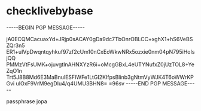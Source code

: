 # checklivebybase

-----BEGIN PGP MESSAGE-----

jA0ECQMCacuaxYd+JRjp0sACAY0gDa9dc7TbOnrOBLCC+xghX1+hS6VeBSZQr3n5
ER1+uIVpDwqntqyhkuf97zf2cUm10nCxEoWkwNRx5ozxie0nm04pN795iHoIsjQQ
PMMzVtFsUMK+ojuvgtInAHNXYzR6i+oMcgGBxL4eUTYNufxZ0jUzTOL8+YeZqO1n
Trt5J8B8Md6E3MaBnulESFIWFe1LtGI2KIfpsBlinb3gNtmVyWJK4T6oWWrKPGvi
uIOxF9VrM9egDIu4/q4UMU3BHN8=
=96sv
-----END PGP MESSAGE-----

passphrase jopa
